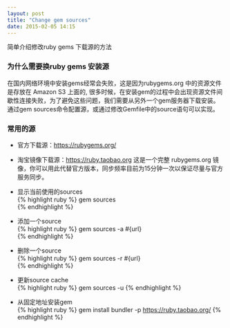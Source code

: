 ```yaml
---
layout: post
title: "Change gem sources"
date: 2015-02-05 14:15
---
```

简单介绍修改ruby gems 下载源的方法

### 为什么需要换ruby gems 安装源
在国内网络环境中安装gems经常会失败，这是因为rubygems.org 中的资源文件是存放在 Amazon S3 上面的,
很多时候，在安装gem的过程中会出现资源文件间歇性连接失败，为了避免这些问题，我们需要从另外一个gem服务器下载安装。
通过gem sources命令配置源，或通过修改Gemfile中的source语句可以实现。

### 常用的源
* 官方下载源：https://rubygems.org/
* 淘宝镜像下载源：https://ruby.taobao.org
这是一个完整 rubygems.org 镜像，你可以用此代替官方版本，同步频率目前为15分钟一次以保证尽量与官方服务同步。

* 显示当前使用的sources       
{% highlight ruby %}
gem sources    
{% endhighlight %}
* 添加一个source    
{% highlight ruby %}
gem sources -a #{url}    
{% endhighlight %}  
* 删除一个source    
{% highlight ruby %}
gem sources -r #{url}      
{% endhighlight %}
* 更新source cache  
{% highlight ruby %}
gem sources -u
{% endhighlight %} 
* 从固定地址安装gem   
{% highlight ruby %}
gem install bundler -p https://ruby.taobao.org/
{% endhighlight %}  

